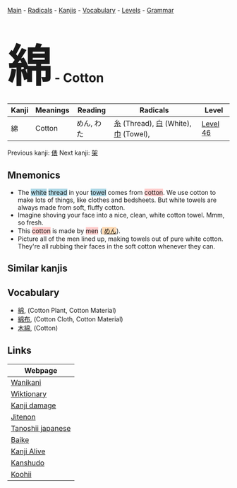 <style> bigfont {font-size: 100px}</style>
[Main](../README.md) -
[Radicals](../radicals.md) -
[Kanjis](../kanjis.md) -
[Vocabulary](../vocabulary.md) -
[Levels](../levels.md) -
[Grammar](../grammar.md)
# <bigfont> 綿</bigfont> - Cotton 

| Kanji | Meanings | Reading | Radicals | Level |
| --- | --- | --- | --- | --- |
| 綿 | Cotton | めん, わた | [糸](../radicals/糸.md) (Thread), [白](../radicals/白.md) (White), [巾](../radicals/巾.md) (Towel),  | [Level 46](../levels/wk_level46.md) |

Previous kanji: [俵](俵.md) Next kanji: [架](架.md) 

## Mnemonics
 * The <span style="background-color:#ADD8E6"> white</span> <span style="background-color:#ADD8E6"> thread</span> in your <span style="background-color:#ADD8E6"> towel</span> comes from <span style="background-color:#ffcccb"> cotton</span>. We use cotton to make lots of things, like clothes and bedsheets. But white towels are always made from soft, fluffy cotton.
* Imagine shoving your face into a nice, clean, white cotton towel. Mmm, so fresh.
* This <span style="background-color:#ffcccb"> cotton</span> is made by <span style="background-color:#ffcccb"> men</span> (<span style="background-color:#fed8b1"> [めん](https://jisho.org/search/めん)</span>).
* Picture all of the men lined up, making towels out of pure white cotton. They're all rubbing their faces in the soft cotton whenever they can.


## Similar kanjis
 


## Vocabulary
 * [綿](../vocabulary/綿.md), (Cotton Plant, Cotton Material)
* [綿布](../vocabulary/綿.md), (Cotton Cloth, Cotton Material)
* [木綿](../vocabulary/綿.md), (Cotton)



## Links 

| Webpage |
| --- |
| [Wanikani          ](https://www.wanikani.com/kanji/綿) |
| [Wiktionary        ](https://en.wiktionary.org/wiki/綿) |
| [Kanji damage      ](http://www.kanjidamage.com/kanji/search?utf8=✓&q=綿) |
| [Jitenon           ](https://jitenon.com/kanji/綿) |
| [Tanoshii japanese ](https://www.tanoshiijapanese.com/dictionary/kanji.cfm?k=綿) |
| [Baike             ](https://baike.baidu.com/item/綿) |
| [Kanji Alive       ](https://app.kanjialive.com/綿) |
| [Kanshudo          ](https://www.kanshudo.com/searchmn?q=綿) |
| [Koohii            ](https://kanji.koohii.com/study/kanji/綿) |
